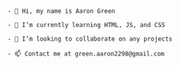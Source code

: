 ### 
    - 👋 Hi, my name is Aaron Green
    
    - 🌱 I’m currently learning HTML, JS, and CSS
    
    - 👯 I’m looking to collaborate on any projects
    
    - 📫 Contact me at green.aaron2298@gmail.com

<!--
**AaronGreen98/AaronGreen98** is a ✨ _special_ ✨ repository because its `README.md` (this file) appears on your GitHub profile.

Here are some ideas to get you started:

- 🔭 I’m currently working on ...
- 🌱 I’m currently learning ...
- 👯 I’m looking to collaborate on ...
- 🤔 I’m looking for help with ...
- 💬 Ask me about ...
- 📫 How to reach me: ...
- 😄 Pronouns: ...
- ⚡ Fun fact: ...
-->
